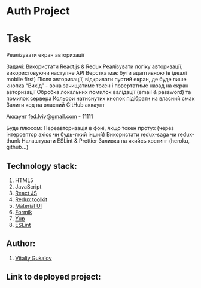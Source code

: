 # Auth Project

# Task

Реалізувати екран авторизації

Задачі:
Використати React.js & Redux
Реалізувати логіку авторизації, використовуючи наступне АРІ
Верстка має бути адаптивною (в ідеалі mobile first)
Після авторизації, відкривати пустий екран, де буде лише кнопка “Вихід” - вона зачищатиме токен і повертатиме назад на екран авторизації
Обробка локальних помилок валідації (email & password) та помилок сервера
Кольори натиснутих кнопок підібрати на власний смак
Залити код на власний GitHub аккаунт

Аккаунт 
fed.lviv@gmail.com - 11111

Буде плюсом:
Переавторизація в фоні, якщо токен протух (через інтерсептор axios чи будь-який інший)
Використати redux-saga чи redux-thunk
Налаштувати ESLint & Prettier
Заливка на якийсь хостинг (heroku, github…)

## Technology stack:
1. HTML5
2. JavaScript
3. [React JS](https://uk.reactjs.org/)
4. [Redux toolkit](https://redux-toolkit.js.org/)
5. [Material UI](https://mui.com/getting-started/installation/)
6. [Formik](https://formik.org/docs/overview)
7. [Yup](https://www.npmjs.com/package/yup)
8. [ESLint](https://eslint.org/)


## Author:
1. [Vitaliy Gukalov](https://github.com/Vitaliy-1809)


## Link to deployed project:
